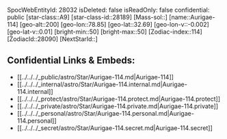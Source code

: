 ﻿---
location: [32.69,78.85,200]
type: Station
tags:
- astro/Star

---
SpocWebEntityId: 28032
isDeleted: false
isReadOnly: false
confidential: public
[star-class::A9]
[star-class-id::28189]
[Mass-sol::]
[name::Aurigae-114]
[geo-alt::200]
[geo-lon::78.85]
[geo-lat::32.69]
[geo-lon-v::-0.002]
[geo-lat-v::0.01]
[bright-min::50]
[bright-max::50]
[Zodiac-index::114]
[ZodiacId::28090]
[NextStarId::]



## Confidential Links & Embeds: 
- [[../../../_public/astro/Star/Aurigae-114.md|Aurigae-114]] 
- [[../../../_internal/astro/Star/Aurigae-114.internal.md|Aurigae-114.internal]] 
- [[../../../_protect/astro/Star/Aurigae-114.protect.md|Aurigae-114.protect]] 
- [[../../../_private/astro/Star/Aurigae-114.private.md|Aurigae-114.private]] 
- [[../../../_personal/astro/Star/Aurigae-114.personal.md|Aurigae-114.personal]] 
- [[../../../_secret/astro/Star/Aurigae-114.secret.md|Aurigae-114.secret]]

